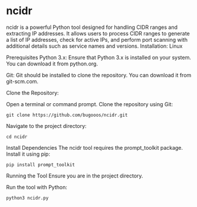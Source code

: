# ncidr
ncidr is a powerful Python tool designed for handling CIDR ranges and extracting IP addresses. It allows users to process CIDR ranges to generate a list of IP addresses, check for active IPs, and perform port scanning with additional details such as service names and versions.
Installation: Linux

Prerequisites
Python 3.x: Ensure that Python 3.x is installed on your system. You can download it from python.org.

Git: Git should be installed to clone the repository. You can download it from git-scm.com.

Clone the Repository:

Open a terminal or command prompt.
Clone the repository using Git:

```git clone https://github.com/bugooos/ncidr.git```

Navigate to the project directory:

```cd ncidr```

Install Dependencies
The ncidr tool requires the prompt_toolkit package. Install it using pip:

```pip install prompt_toolkit```

Running the Tool
Ensure you are in the project directory.

Run the tool with Python:

```python3 ncidr.py```
